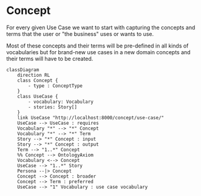 # Concept

For every given Use Case we want to start with capturing the concepts and
terms that the user or "the business" uses or wants to use.

Most of these concepts and their terms will be pre-defined in all kinds of
vocabularies but for brand-new use cases in a new domain concepts and their
terms will have to be created.

```mermaid
classDiagram
    direction RL
    class Concept {
        - type : ConceptType
    }
    class UseCase {
        - vocabulary: Vocabulary
        - stories: Story[]
    }
    link UseCase "http://localhost:8000/concept/use-case/"
    UseCase --> UseCase : requires
    Vocabulary "*" --> "*" Concept
    Vocabulary "*" --> "*" Term
    Story --> "*" Concept : input
    Story --> "*" Concept : output
    Term --> "1..*" Concept
    %% Concept --> OntologyAxiom
    Vocabulary <--> Concept
    UseCase --> "1..*" Story
    Persona --|> Concept
    Concept --> Concept : broader
    Concept --> Term : preferred
    UseCase --> "1" Vocabulary : use case vocabulary
```
